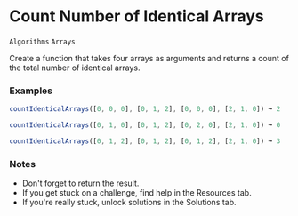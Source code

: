 # Count Number of Identical Arrays

`Algorithms` `Arrays`

Create a function that takes four arrays as arguments and returns a count of the total number of identical arrays.

### Examples

```js
countIdenticalArrays([0, 0, 0], [0, 1, 2], [0, 0, 0], [2, 1, 0]) ➞ 2

countIdenticalArrays([0, 1, 0], [0, 1, 2], [0, 2, 0], [2, 1, 0]) ➞ 0

countIdenticalArrays([0, 1, 2], [0, 1, 2], [0, 1, 2], [2, 1, 0]) ➞ 3
```

### Notes

- Don't forget to return the result.
- If you get stuck on a challenge, find help in the Resources tab.
- If you're really stuck, unlock solutions in the Solutions tab.
